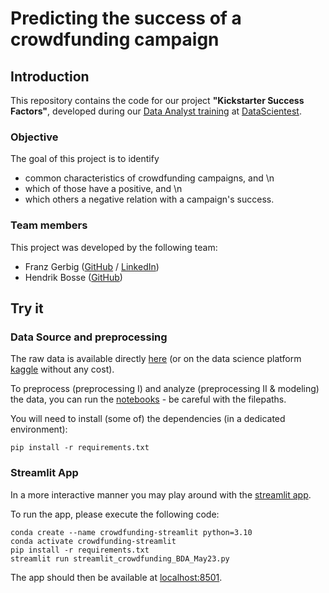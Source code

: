 
# Predicting the success of a crowdfunding campaign

## Introduction

This repository contains the code for our project **"Kickstarter Success Factors"**, developed during our [Data Analyst training](https://datascientest.com/en/data-analyst-course) at [DataScientest](https://datascientest.com/en/).

### Objective

The goal of this project is to identify
- common characteristics of crowdfunding campaigns, and \n 
- which of those have a positive, and \n 
- which others a negative relation with a campaign's success.

### Team members

This project was developed by the following team:

- Franz Gerbig ([GitHub](https://github.com/franzgerbig) / [LinkedIn](https://linkedin.com/in/franzgerbig))
- Hendrik Bosse ([GitHub](https://github.com/hebosse))

## Try it

### Data Source and preprocessing
The raw data is available directly [here](./data) (or on the data science platform [kaggle](https://www.kaggle.com/yashkantharia/kickstarter-campaigns-dataset-20) without any cost).

To preprocess (preprocessing I) and analyze (preprocessing II & modeling) the data, you can run the [notebooks](./notebooks) - be careful with the filepaths. 

You will need to install (some of) the dependencies (in a dedicated environment):

```
pip install -r requirements.txt
```

### Streamlit App

In a more interactive manner you may play around with the [streamlit app](./streamlit).

To run the app, please execute the following code:

```shell
conda create --name crowdfunding-streamlit python=3.10
conda activate crowdfunding-streamlit
pip install -r requirements.txt
streamlit run streamlit_crowdfunding_BDA_May23.py
```

The app should then be available at [localhost:8501](http://localhost:8501).
